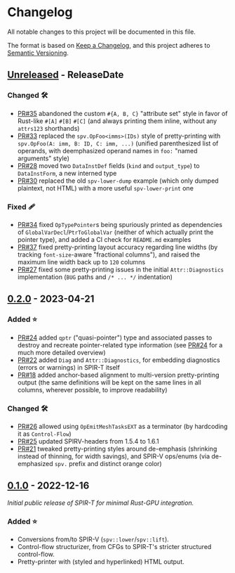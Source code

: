 <!-- markdownlint-disable blanks-around-headings blanks-around-lists no-duplicate-heading -->

# Changelog

All notable changes to this project will be documented in this file.

The format is based on [Keep a Changelog](https://keepachangelog.com/en/1.0.0/),
and this project adheres to [Semantic Versioning](https://semver.org/spec/v2.0.0.html).

<!-- NOTE(eddyb) sections from the original template:

### Added ⭐
- New features go here in a bullet list

### Changed 🛠
- Changes to existing functionality go here in a bullet list

### Deprecated 🚧
- Mark features soon-to-be removed in a bullet list

### Removed 🔥
- Features that have been removed in a bullet list

### Fixed 🩹
- Bug fixes in a bullet list

### Security 🔐
- Changes/fixes related to security vulnerabilities in a bullet list

-->

<!-- next-header -->

## [Unreleased] - ReleaseDate

### Changed 🛠
- [PR#35](https://github.com/EmbarkStudios/spirt/pull/35) abandoned the custom
  `#{A, B, C}` "attribute set" style in favor of Rust-like `#[A]` `#[B]` `#[C]`
  (and always printing them inline, without any `attrs123` shorthands)
- [PR#33](https://github.com/EmbarkStudios/spirt/pull/33) replaced the `spv.OpFoo<imms>(IDs)`
  style of pretty-printing with `spv.OpFoo(A: imm, B: ID, C: imm, ...)` (unified parenthesized
  list of operands, with deemphasized operand names in `foo:` "named arguments" style)
- [PR#28](https://github.com/EmbarkStudios/spirt/pull/28) moved two `DataInstDef`
  fields (`kind` and `output_type`) to `DataInstForm`, a new interned type
- [PR#30](https://github.com/EmbarkStudios/spirt/pull/30) replaced the old `spv-lower-dump`
  example (which only dumped plaintext, not HTML) with a more useful `spv-lower-print` one

### Fixed 🩹
- [PR#34](https://github.com/EmbarkStudios/spirt/pull/34) fixed `OpTypePointer`s being
  spuriously printed as dependencies of `GlobalVarDecl`/`PtrToGlobalVar` (neither of
  which actually print the pointer type), and added a CI check for `README.md` examples
- [PR#37](https://github.com/EmbarkStudios/spirt/pull/37) fixed pretty-printing layout
  accuracy regarding line widths (by tracking `font-size`-aware "fractional columns"),
  and raised the maximum line width back up to `120` columns
- [PR#27](https://github.com/EmbarkStudios/spirt/pull/27) fixed some pretty-printing issues
  in the initial `Attr::Diagnostics` implementation (`BUG` paths and `/* ... */` indentation)

## [0.2.0] - 2023-04-21

### Added ⭐
- [PR#24](https://github.com/EmbarkStudios/spirt/pull/24) added `qptr` ("quasi-pointer") type
  and associated passes to destroy and recreate pointer-related type information
  (see [PR#24](https://github.com/EmbarkStudios/spirt/pull/24) for a much more detailed overview)
- [PR#22](https://github.com/EmbarkStudios/spirt/pull/22) added `Diag` and `Attr::Diagnostics`,
  for embedding diagnostics (errors or warnings) in SPIR-T itself
- [PR#18](https://github.com/EmbarkStudios/spirt/pull/18) added anchor-based alignment
  to multi-version pretty-printing output (the same definitions will be kept on
  the same lines in all columns, wherever possible, to improve readability)

### Changed 🛠
- [PR#26](https://github.com/EmbarkStudios/spirt/pull/26) allowed using `OpEmitMeshTasksEXT` as a terminator (by hardcoding it as `Control-Flow`)
- [PR#25](https://github.com/EmbarkStudios/spirt/pull/25) updated SPIRV-headers from 1.5.4 to 1.6.1
- [PR#21](https://github.com/EmbarkStudios/spirt/pull/21) tweaked pretty-printing
  styles around de-emphasis (shrinking instead of thinning, for width savings),
  and SPIR-V ops/enums (via de-emphasized `spv.` prefix and distinct orange color)

## [0.1.0] - 2022-12-16
*Initial public release of SPIR-T for minimal Rust-GPU integration.*
### Added ⭐
- Conversions from/to SPIR-V (`spv::lower`/`spv::lift`).
- Control-flow structurizer, from CFGs to SPIR-T's stricter structured control-flow.
- Pretty-printer with (styled and hyperlinked) HTML output.

<!-- next-url -->
[Unreleased]: https://github.com/EmbarkStudios/spirt/compare/0.2.0...HEAD
[0.2.0]: https://github.com/EmbarkStudios/spirt/compare/0.1.0...0.2.0
<!-- HACK(eddyb) `0.0.0` doesn't exist as a "tag before the initial commit", but
     the commit hash referenced here is the newest from `opensource-template`,
     that predates `0.1.0`, i.e. the `opensource-template` parent of the merge
     commit that combined the two repositories' history, which makes it quite
     suitable for a comparison point, as GitHub will dutifully list all commits
     that don't come from `opensource-template`, even the initial commit itself!
-->
[0.1.0]: https://github.com/EmbarkStudios/spirt/compare/c5d63c6974d03e1495eba2c72ff403a246586a40...0.1.0
